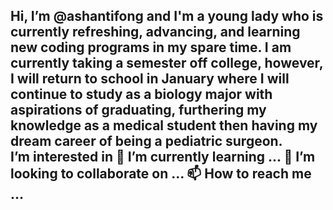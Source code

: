Hi, I’m @ashantifong and I'm a young lady who is currently refreshing, advancing, and learning new coding programs in my spare time. I am currently taking a semester off college, however, I will return to school in January
where I will continue to study as a biology major with aspirations of graduating, furthering my knowledge as a medical student then having my dream career of being a pediatric surgeon.  
I’m interested in 
🌱 I’m currently learning ...
💞️ I’m looking to collaborate on ...
 📫 How to reach me ...
- 
<!---
ashantifong/ashantifong is a ✨ special ✨ repository because its `README.md` (this file) appears on your GitHub profile.
You can click the Preview link to take a look at your changes.
--->
